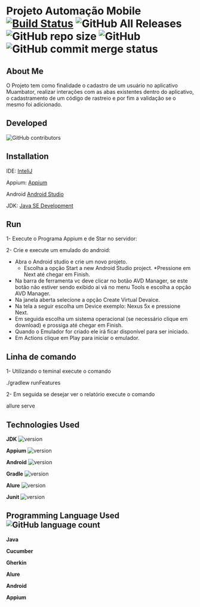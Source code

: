 # Projeto Automação Mobile [![Build Status](https://travis-ci.com/tomgunners/MobileAutomation.svg?branch=master)](https://travis-ci.com/tomgunners/MobileAutomation) ![GitHub All Releases](https://img.shields.io/github/downloads/tomgunners/MobileAutomation/total) ![GitHub repo size](https://img.shields.io/github/repo-size/tomgunners/MobileAutomation) ![GitHub](https://img.shields.io/github/license/tomgunners/MobileAutomation) ![GitHub commit merge status](https://img.shields.io/github/commit-status/tomgunners/MobileAutomation/master/b8f2a994f7e4eefd86cd5d48d8fc6e8d62aefb1a)
 
## About Me
 O Projeto tem como finalidade o cadastro de um usuário no aplicativo Muambator, 
 realizar interações com as abas existentes dentro do aplicativo, o cadastramento de um código de 
 rastreio e por fim a validação se o mesmo foi adicionado.
 
## Developed
  ![GitHub contributors](https://img.shields.io/github/contributors/tomgunners/MobileAutomation?color=green&label=Wellington%20de%20Oliveira%20Francisco)
  
 
## Installation
 IDE: [InteliJ](https://www.jetbrains.com/pt-br/idea/download/download-thanks.html?platform=windows&code=IIC)
 
 Appium: [Appium](https://github.com/appium/appium-desktop/releases/download/v1.15.1/Appium-windows-1.15.1.exe)
 
 Android [Android Studio](https://developer.android.com/studio?hl=pt-br#downloads)
 
 JDK: [Java SE Development](https://www.oracle.com/java/technologies/javase-jdk8-downloads.html)
 
 
## Run
 
 1- Execute o Programa Appium e de Star no servidor:
 
 2- Crie e execute um emulado do android:
  * Abra o Android studio e crie um novo projeto.
      * Escolha a opção Start a new Android Studio project. 
      *Pressione em Next até chegar em Finish. 
  * Na barra de ferramenta vc deve clicar no botão AVD Manager, se este botão não estiver sendo exibido ai vá no menu Tools e escolha a opção AVD Manager.
  * Na janela aberta selecione a opção Create Virtual Devaice. 
  * Na tela a seguir escolha um Device exemplo: Nexus 5x e pressione Next. 
  * Em seguida escolha um sistema operacional (se necessário clique em download) e prossiga até chegar em Finish.
  * Quando o Emulador for criado ele irá ficar disponível para ser iniciado.
  * Em Actions clique em Play para iniciar o emulador.
  
## Linha de comando
  
  1- Utilizando o teminal execute o comando 
  
  ./gradlew runFeatures 
  
  2- Em seguida se desejar ver o relatório execute o comando
  
  allure serve

  
## Technologies Used
 **JDK** ![version](https://img.shields.io/badge/version-1.8-green)
 
 **Appium** ![version](https://img.shields.io/badge/version-7.3.0-green)
 
 **Android** ![version](https://img.shields.io/badge/version-9.0-green)
 
 **Gradle** ![version](https://img.shields.io/badge/version-6.4.1-green)
 
 **Alure** ![version](https://img.shields.io/badge/version-2.8.1-green)
 
 **Junit** ![version](https://img.shields.io/badge/version-4.12-green)
 
## Programming Language Used ![GitHub language count](https://img.shields.io/github/languages/count/tomgunners/MobileAutomation)
**Java**
 
**Cucumber**
 
**Gherkin**
 
**Alure**
  
**Android**
   
**Appium**
 
 
